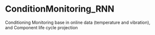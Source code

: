 # ConditionMonitoring_RNN
Conditioning Monitoring base in online data (temperature and vibration), and Component life cycle projection
